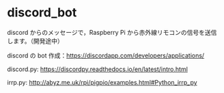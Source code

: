 # discord_bot

discord からのメッセージで，Raspberry Pi から赤外線リモコンの信号を送信します。（開発途中）

discord の bot 作成：https://discordapp.com/developers/applications/

discord.py: https://discordpy.readthedocs.io/en/latest/intro.html

irrp.py: http://abyz.me.uk/rpi/pigpio/examples.html#Python_irrp_py
